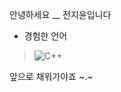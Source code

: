 안녕하세요
__ 전지윤입니다

* 경험한 언어
> ![C++](https://img.shields.io/badge/c++-%2300599C.svg?style=for-the-badge&logo=c%2B%2B&logoColor=white)

앞으로 채워가야죠 ~.~